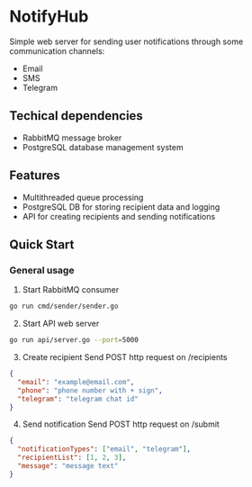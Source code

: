 # NotifyHub

Simple web server for sending user notifications through some communication channels:

 - Email
 - SMS
 - Telegram

## Techical dependencies

 - RabbitMQ message broker
 - PostgreSQL database management system

## Features

 - Multithreaded queue processing
 - PostgreSQL DB for storing recipient data and logging
 - API for creating recipients and sending notifications

## Quick Start

### General usage

1) Start RabbitMQ consumer
```bash
go run cmd/sender/sender.go
```

2) Start API web server
```bash
go run api/server.go --port=5000
```

3) Create recipient
  Send POST http request on /recipients
```json
{
  "email": "example@email.com",
  "phone": "phone number with + sign",
  "telegram": "telegram chat id"
}
```
4) Send notification
  Send POST http request on /submit
```json
{
  "notificationTypes": ["email", "telegram"],
  "recipientList": [1, 2, 3],
  "message": "message text"
}
```